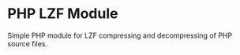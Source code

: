 PHP LZF Module
==============

Simple PHP module for LZF compressing and decompressing of PHP source files.
